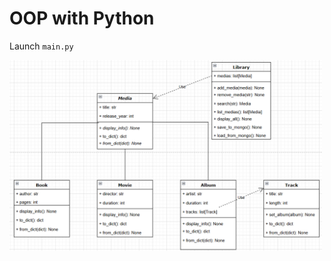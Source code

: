 # OOP with Python

Launch <code>main.py</code>

<img src="https://github.com/Franck-LF/OOP/blob/main/images/diag_UML.png" alt="Drawing" style="width: 500px;"/>

